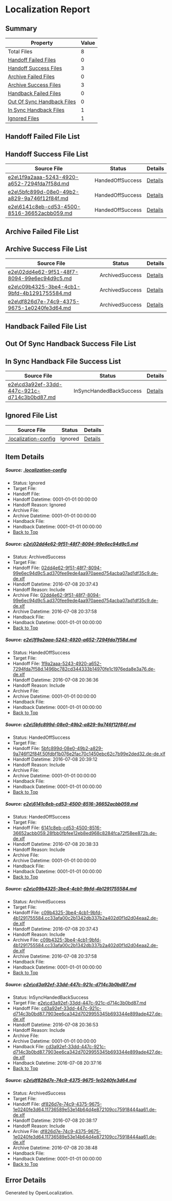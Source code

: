 # <a name='report-top'></a> Localization Report

## Summary
 Property | Value 
 -------- | ----- 
 Total Files | 8
[ Handoff Failed Files ](#handoff-failed-list)| 0
[ Handoff Success Files ](#handoff-success-list)| 3
[ Archive Failed Files ](#archive-failed-list)| 0
[ Archive Success Files ](#archive-success-list)| 3
[ Handback Failed Files ](#handback-failed-list)| 0
[ Out Of Sync Handback Files ](#outofsync-handback-success-list)| 0
[ In Sync Handback Files ](#insync-handback-success-list)| 1
[ Ignored Files ](#ignored-list)| 1

## <a name='handoff-failed-list'></a> Handoff Failed File List

## <a name='handoff-success-list'></a> Handoff Success File List
 Source File | Status | Details 
 ----------- | ------ | ------- 
 [e2e\1f9a2aaa-5243-4920-a652-7294fda7f58d.md](https://github.com/OpenLocalizationTestOrg/oltest/blob/40f07642e6fe4d6b654a1c120b4004313cb2ebc3/e2e/1f9a2aaa-5243-4920-a652-7294fda7f58d.md) | HandedOffSuccess | [Details](#9b36d4e44ede17ea10789bf5b4ed0ac9f84892ca2)
 [e2e\5bfc899d-08e0-49b2-a829-9a746f12f84f.md](https://github.com/OpenLocalizationTestOrg/oltest/blob/c23bec8ff9d9f82ba7ca30b4283741ad108ac592/e2e/5bfc899d-08e0-49b2-a829-9a746f12f84f.md) | HandedOffSuccess | [Details](#7db43808230ba93acfbbd42ed409699d42e70a453)
 [e2e\6141c8eb-cd53-4500-8516-36652acbb059.md](https://github.com/OpenLocalizationTestOrg/oltest/blob/7f9047c8ff2884d5edcc57a8e55ec35e917c4682/e2e/6141c8eb-cd53-4500-8516-36652acbb059.md) | HandedOffSuccess | [Details](#079bc69ccbcd4512d5fdee538f7f5a7af95ee4f34)

## <a name='archive-failed-list'></a> Archive Failed File List

## <a name='archive-success-list'></a> Archive Success File List
 Source File | Status | Details 
 ----------- | ------ | ------- 
 [e2e\02dd4e62-9f51-48f7-8094-99e6ec94d9c5.md](https://github.com/OpenLocalizationTestOrg/oltest/blob/8cd610839692cd9bab498093cfa4b8a26c1daab7/e2e/02dd4e62-9f51-48f7-8094-99e6ec94d9c5.md) | ArchivedSuccess | [Details](#7be6022fecda6ccaa11bed02b0449706fd02430d1)
 [e2e\c09b4325-3be4-4cb1-9bfd-4b1291755584.md](https://github.com/OpenLocalizationTestOrg/oltest/blob/8cd610839692cd9bab498093cfa4b8a26c1daab7/e2e/c09b4325-3be4-4cb1-9bfd-4b1291755584.md) | ArchivedSuccess | [Details](#e1578e1722faed0669b4970e102aaddf6fbe327d5)
 [e2e\df826d7e-74c9-4375-9675-1e0240fe3d64.md](https://github.com/OpenLocalizationTestOrg/oltest/blob/e18f6a7e18d14c21139a2e6d47ba7f52979df690/e2e/df826d7e-74c9-4375-9675-1e0240fe3d64.md) | ArchivedSuccess | [Details](#f7dcecfab5122fccfdbbf242b047178d8c81e5b17)

## <a name='handback-failed-list'></a> Handback Failed File List

## <a name='outofsync-handback-success-list'></a> Out Of Sync Handback Success File List

## <a name='insync-handback-success-list'></a> In Sync Handback File Success List
 Source File | Status | Details 
 ----------- | ------ | ------- 
 [e2e\cd3a92ef-33dd-447c-921c-d714c3b0bd87.md](https://github.com/OpenLocalizationTestOrg/oltest/blob/14552d4ce5e5a056cb3efbf3bd08354b045a407a/e2e/cd3a92ef-33dd-447c-921c-d714c3b0bd87.md) | InSyncHandedBackSuccess | [Details](#5673cbcff8085006fe9377f040f7c8068fbedc5c6)

## <a name='ignored-list'></a> Ignored File List
 Source File | Status | Details 
 ----------- | ------ | ------- 
 [.localization-config](https://github.com/OpenLocalizationTestOrg/oltest/blob/c23bec8ff9d9f82ba7ca30b4283741ad108ac592/.localization-config) | Ignored | [Details](#3d4f252ac210baf56311d7e97dcc2db10974dbd20)

## Item Details
##### <a name='3d4f252ac210baf56311d7e97dcc2db10974dbd20'></a> Source: [.localization-config](https://github.com/OpenLocalizationTestOrg/oltest/blob/c23bec8ff9d9f82ba7ca30b4283741ad108ac592/.localization-config)
* Status: Ignored
* Target File: 
* Handoff File: 
* Handoff Datetime: 0001-01-01 00:00:00
* Handoff Reason: Ignored
* Archive File: 
* Archive Datetime: 0001-01-01 00:00:00
* Handback File: 
* Handback Datetime: 0001-01-01 00:00:00
* [Back to Top](#report-top)

##### <a name='7be6022fecda6ccaa11bed02b0449706fd02430d1'></a> Source: [e2e\02dd4e62-9f51-48f7-8094-99e6ec94d9c5.md](https://github.com/OpenLocalizationTestOrg/oltest/blob/8cd610839692cd9bab498093cfa4b8a26c1daab7/e2e/02dd4e62-9f51-48f7-8094-99e6ec94d9c5.md)
* Status: ArchivedSuccess
* Target File: 
* Handoff File: [02dd4e62-9f51-48f7-8094-99e6ec94d9c5.ad370fee9ede4aa970aeed754acba07ad1df35c9.de-de.xlf](https://github.com/OpenLocalizationTestOrg/olhandoff-e2e/blob/04368496d1ce331600c11bdde11c5236099d3961/ol-handoff/OpenLocalizationTestOrg/oltest-dede-fly/ci/ht/02dd4e62-9f51-48f7-8094-99e6ec94d9c5.ad370fee9ede4aa970aeed754acba07ad1df35c9.de-de.xlf)
* Handoff Datetime: 2016-07-08 20:37:43
* Handoff Reason: Include
* Archive File: [02dd4e62-9f51-48f7-8094-99e6ec94d9c5.ad370fee9ede4aa970aeed754acba07ad1df35c9.de-de.xlf](https://github.com/OpenLocalizationTestOrg/olhandoff-e2e/blob/d7d0ad00244f1d46059e5f98d0fb5dfdd282984f/ol-archive/OpenLocalizationTestOrg/oltest-dede-fly/ci/ht/02dd4e62-9f51-48f7-8094-99e6ec94d9c5.ad370fee9ede4aa970aeed754acba07ad1df35c9.de-de.xlf)
* Archive Datetime: 2016-07-08 20:37:58
* Handback File: 
* Handback Datetime: 0001-01-01 00:00:00
* [Back to Top](#report-top)

##### <a name='9b36d4e44ede17ea10789bf5b4ed0ac9f84892ca2'></a> Source: [e2e\1f9a2aaa-5243-4920-a652-7294fda7f58d.md](https://github.com/OpenLocalizationTestOrg/oltest/blob/40f07642e6fe4d6b654a1c120b4004313cb2ebc3/e2e/1f9a2aaa-5243-4920-a652-7294fda7f58d.md)
* Status: HandedOffSuccess
* Target File: 
* Handoff File: [1f9a2aaa-5243-4920-a652-7294fda7f58d.1496bc782cd344333b14970fe1c1976eda8e3a76.de-de.xlf](https://github.com/OpenLocalizationTestOrg/olhandoff-e2e/blob/5012f1ada72e3aa73410e37e2663194643b58556/ol-handoff/OpenLocalizationTestOrg/oltest-dede-fly/ci/ht/1f9a2aaa-5243-4920-a652-7294fda7f58d.1496bc782cd344333b14970fe1c1976eda8e3a76.de-de.xlf)
* Handoff Datetime: 2016-07-08 20:36:36
* Handoff Reason: Include
* Archive File: 
* Archive Datetime: 0001-01-01 00:00:00
* Handback File: 
* Handback Datetime: 0001-01-01 00:00:00
* [Back to Top](#report-top)

##### <a name='7db43808230ba93acfbbd42ed409699d42e70a453'></a> Source: [e2e\5bfc899d-08e0-49b2-a829-9a746f12f84f.md](https://github.com/OpenLocalizationTestOrg/oltest/blob/c23bec8ff9d9f82ba7ca30b4283741ad108ac592/e2e/5bfc899d-08e0-49b2-a829-9a746f12f84f.md)
* Status: HandedOffSuccess
* Target File: 
* Handoff File: [5bfc899d-08e0-49b2-a829-9a746f12f84f.50fdbf1b076e2fac70c1450ebc62c7b99e2ded32.de-de.xlf](https://github.com/OpenLocalizationTestOrg/olhandoff-e2e/blob/d3a0163ef2645dfbd333698353f4c2fc813482f5/ol-handoff/OpenLocalizationTestOrg/oltest-dede-fly/ci/ht/5bfc899d-08e0-49b2-a829-9a746f12f84f.50fdbf1b076e2fac70c1450ebc62c7b99e2ded32.de-de.xlf)
* Handoff Datetime: 2016-07-08 20:39:12
* Handoff Reason: Include
* Archive File: 
* Archive Datetime: 0001-01-01 00:00:00
* Handback File: 
* Handback Datetime: 0001-01-01 00:00:00
* [Back to Top](#report-top)

##### <a name='079bc69ccbcd4512d5fdee538f7f5a7af95ee4f34'></a> Source: [e2e\6141c8eb-cd53-4500-8516-36652acbb059.md](https://github.com/OpenLocalizationTestOrg/oltest/blob/7f9047c8ff2884d5edcc57a8e55ec35e917c4682/e2e/6141c8eb-cd53-4500-8516-36652acbb059.md)
* Status: HandedOffSuccess
* Target File: 
* Handoff File: [6141c8eb-cd53-4500-8516-36652acbb059.28fbb0fbfee12eb8ed968c8284fca72f58ee872b.de-de.xlf](https://github.com/OpenLocalizationTestOrg/olhandoff-e2e/blob/3bfe6fdd61a405c8a40fb2edb665afffa171f4c7/ol-handoff/OpenLocalizationTestOrg/oltest-dede-fly/ci/ht/6141c8eb-cd53-4500-8516-36652acbb059.28fbb0fbfee12eb8ed968c8284fca72f58ee872b.de-de.xlf)
* Handoff Datetime: 2016-07-08 20:38:33
* Handoff Reason: Include
* Archive File: 
* Archive Datetime: 0001-01-01 00:00:00
* Handback File: 
* Handback Datetime: 0001-01-01 00:00:00
* [Back to Top](#report-top)

##### <a name='e1578e1722faed0669b4970e102aaddf6fbe327d5'></a> Source: [e2e\c09b4325-3be4-4cb1-9bfd-4b1291755584.md](https://github.com/OpenLocalizationTestOrg/oltest/blob/8cd610839692cd9bab498093cfa4b8a26c1daab7/e2e/c09b4325-3be4-4cb1-9bfd-4b1291755584.md)
* Status: ArchivedSuccess
* Target File: 
* Handoff File: [c09b4325-3be4-4cb1-9bfd-4b1291755584.cc33afa00c2b1342db337b2a402d0f1d2d04eaa2.de-de.xlf](https://github.com/OpenLocalizationTestOrg/olhandoff-e2e/blob/04368496d1ce331600c11bdde11c5236099d3961/ol-handoff/OpenLocalizationTestOrg/oltest-dede-fly/ci/ht/c09b4325-3be4-4cb1-9bfd-4b1291755584.cc33afa00c2b1342db337b2a402d0f1d2d04eaa2.de-de.xlf)
* Handoff Datetime: 2016-07-08 20:37:43
* Handoff Reason: Include
* Archive File: [c09b4325-3be4-4cb1-9bfd-4b1291755584.cc33afa00c2b1342db337b2a402d0f1d2d04eaa2.de-de.xlf](https://github.com/OpenLocalizationTestOrg/olhandoff-e2e/blob/d7d0ad00244f1d46059e5f98d0fb5dfdd282984f/ol-archive/OpenLocalizationTestOrg/oltest-dede-fly/ci/ht/c09b4325-3be4-4cb1-9bfd-4b1291755584.cc33afa00c2b1342db337b2a402d0f1d2d04eaa2.de-de.xlf)
* Archive Datetime: 2016-07-08 20:37:58
* Handback File: 
* Handback Datetime: 0001-01-01 00:00:00
* [Back to Top](#report-top)

##### <a name='5673cbcff8085006fe9377f040f7c8068fbedc5c6'></a> Source: [e2e\cd3a92ef-33dd-447c-921c-d714c3b0bd87.md](https://github.com/OpenLocalizationTestOrg/oltest/blob/14552d4ce5e5a056cb3efbf3bd08354b045a407a/e2e/cd3a92ef-33dd-447c-921c-d714c3b0bd87.md)
* Status: InSyncHandedBackSuccess
* Target File: [e2e\cd3a92ef-33dd-447c-921c-d714c3b0bd87.md](https://github.com/OpenLocalizationTestOrg/oltest-dede-fly/blob/45ce4408670a0e3a92395f1fc3b93f9b6fb96822/e2e/cd3a92ef-33dd-447c-921c-d714c3b0bd87.md)
* Handoff File: [cd3a92ef-33dd-447c-921c-d714c3b0bd87.7903ee6ca342d7029955345b693344e899ade427.de-de.xlf](https://github.com/OpenLocalizationTestOrg/olhandoff-e2e/blob/12fe30a2f10714114a81484f65a807eef1be700e/ol-handoff/OpenLocalizationTestOrg/oltest-dede-fly/ci/ht/cd3a92ef-33dd-447c-921c-d714c3b0bd87.7903ee6ca342d7029955345b693344e899ade427.de-de.xlf)
* Handoff Datetime: 2016-07-08 20:36:53
* Handoff Reason: Include
* Archive File: 
* Archive Datetime: 0001-01-01 00:00:00
* Handback File: [cd3a92ef-33dd-447c-921c-d714c3b0bd87.7903ee6ca342d7029955345b693344e899ade427.de-de.xlf](https://github.com/OpenLocalizationTestOrg/olhandback-e2e/blob/304635e8b568e7480f06d433182e768b7cb59a84/ol-handback/OpenLocalizationTestOrg/oltest-dede-fly/ci/ht/cd3a92ef-33dd-447c-921c-d714c3b0bd87.7903ee6ca342d7029955345b693344e899ade427.de-de.xlf)
* Handback Datetime: 2016-07-08 20:37:16
* [Back to Top](#report-top)

##### <a name='f7dcecfab5122fccfdbbf242b047178d8c81e5b17'></a> Source: [e2e\df826d7e-74c9-4375-9675-1e0240fe3d64.md](https://github.com/OpenLocalizationTestOrg/oltest/blob/e18f6a7e18d14c21139a2e6d47ba7f52979df690/e2e/df826d7e-74c9-4375-9675-1e0240fe3d64.md)
* Status: ArchivedSuccess
* Target File: 
* Handoff File: [df826d7e-74c9-4375-9675-1e0240fe3d64.11736589e53e14b64d4e872109cc75918444aa61.de-de.xlf](https://github.com/OpenLocalizationTestOrg/olhandoff-e2e/blob/90d1f898e0476a34e447680e00cc2d7ef06b2773/ol-handoff/OpenLocalizationTestOrg/oltest-dede-fly/ci/ht/df826d7e-74c9-4375-9675-1e0240fe3d64.11736589e53e14b64d4e872109cc75918444aa61.de-de.xlf)
* Handoff Datetime: 2016-07-08 20:38:17
* Handoff Reason: Include
* Archive File: [df826d7e-74c9-4375-9675-1e0240fe3d64.11736589e53e14b64d4e872109cc75918444aa61.de-de.xlf](https://github.com/OpenLocalizationTestOrg/olhandoff-e2e/blob/8ca37065a31164227d7ef53e918dab2bbba6fc5b/ol-archive/OpenLocalizationTestOrg/oltest-dede-fly/ci/ht/df826d7e-74c9-4375-9675-1e0240fe3d64.11736589e53e14b64d4e872109cc75918444aa61.de-de.xlf)
* Archive Datetime: 2016-07-08 20:38:48
* Handback File: 
* Handback Datetime: 0001-01-01 00:00:00
* [Back to Top](#report-top)


## Error Details

Generated by OpenLocalization.
